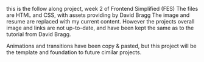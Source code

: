 this is the follow along project, week 2 of Frontend Simplified (FES)
The files are HTML and CSS, with assets providing by David Bragg
The image and resume are replaced with my current content.
However the projects overall image and links are not up-to-date, and have been kept the same as to the tutorial from David Bragg.

Animations and transitions have been copy & pasted, but this project will be the template and foundation to future cimilar projects.
